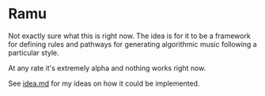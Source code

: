 # Ramu

Not exactly sure what this is right now. The idea is for it to be a framework for defining rules and pathways for generating algorithmic music following a particular style.

At any rate it's extremely alpha and nothing works right now.

See [idea.md](./idea.md) for my ideas on how it could be implemented.
